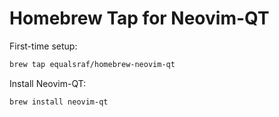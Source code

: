 # Homebrew Tap for Neovim-QT

First-time setup:

```bash
brew tap equalsraf/homebrew-neovim-qt
```

Install Neovim-QT:

```bash
brew install neovim-qt
```
